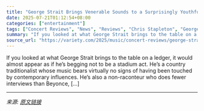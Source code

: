```yaml
---
title: "George Strait Brings Venerable Sounds to a Surprisingly Youthful Audience at Sold-Out SoFi Stadium: Concert Review"
date: 2025-07-21T01:12:54+08:00
categories: ["entertainment"]
tags: ["Concert Reviews", "News", "Reviews", "Chris Stapleton", "George Strait", "mike campbell", "Miranda Lambert", "SoFi Stadium"]
summary: "If you looked at what George Strait brings to the table on a ledger, it would almost appear as if he’s begging not to be a stadium act. He’s a country traditionalist whose music bears virtually no sig"
source_url: "https://variety.com/2025/music/concert-reviews/george-strait-concert-review-sofi-stadium-1236465501/"
---
```


If you looked at what George Strait brings to the table on a ledger, it would almost appear as if he’s begging not to be a stadium act. He’s a country traditionalist whose music bears virtually no signs of having been touched by contemporary influences. He’s also a non-raconteur who does fewer interviews than Beyonce, [&#8230;]

---

*来源: [原文链接](https://variety.com/2025/music/concert-reviews/george-strait-concert-review-sofi-stadium-1236465501/)*
